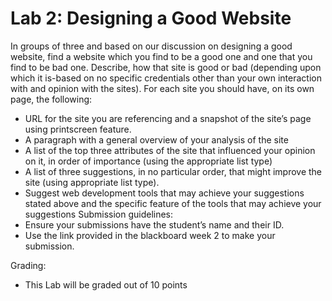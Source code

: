 # Lab 2: Designing a Good Website
In groups of three and based on our discussion on designing a good website, find a website which you find to be a good one and one that you find to be bad one. Describe, how that site is good or bad (depending upon which it is-based on no specific credentials other than your own interaction with and opinion with the sites). For each site you should have, on its own page, the following:

* URL for the site you are referencing and a snapshot of the site’s page using printscreen feature.
* A paragraph with a general overview of your analysis of the site
* A list of the top three attributes of the site that influenced your opinion on it, in order of importance (using the appropriate list type)
* A list of three suggestions, in no particular order, that might improve the site (using appropriate list type).
* Suggest web development tools that may achieve your suggestions stated above and the specific feature of the tools that may achieve your suggestions
Submission guidelines:
* Ensure your submissions have the student’s name and their ID.
* Use the link provided in the blackboard week 2 to make your submission.

Grading:
* This Lab will be graded out of 10 points